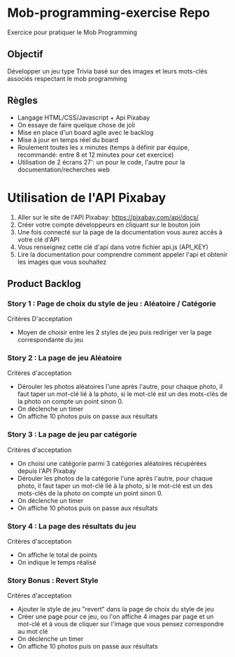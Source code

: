# Mob-programming-exercise Repo

Exercice pour pratiquer le Mob Programming

## Objectif

Développer un jeu type Trivia basé sur des images et leurs mots-clés associés respectant le mob programming

## Règles

- Langage HTML/CSS/Javascript + Api Pixabay
- On essaye de faire quelque chose de joli
- Mise en place d'un board agile avec le backlog
- Mise à jour en temps réel du board
- Roulement toutes les x minutes (temps à définir par équipe, recommandé: entre 8 et 12 minutes pour cet exercice)
- Utilisation de 2 écrans 27': un pour le code, l'autre pour la documentation/recherches web

# Utilisation de l'API Pixabay
1. Aller sur le site de l'API Pixabay: https://pixabay.com/api/docs/
2. Créer votre compte développeurs en cliquant sur le bouton join
3. Une fois connecté sur la page de la documentation vous aurez accès à votre clé d'API
4. Vous renseignez cette clé d'api dans votre fichier api.js (API_KEY)
5. Lire la documentation pour comprendre comment appeler l'api et obtenir les images que vous souhaitez

## Product Backlog

### Story 1 : Page de choix du style de jeu : Aléatoire / Catégorie

Critères D'acceptation

- Moyen de choisir entre les 2 styles de jeu puis rediriger ver la page correspondante du jeu

### Story 2 : La page de jeu Aléatoire

Critères d'acceptation

- Dérouler les photos aléatoires l'une après l'autre, pour chaque photo, il faut taper un mot-clé lié à la photo, si le mot-clé est un des mots-clés de la photo on compte un point sinon 0.
- On déclenche un timer	
- On affiche 10 photos puis on passe aux résultats

### Story 3 : La page de jeu par catégorie 

Critères d'acceptation

- On choisi une catégorie parmi 3 catégories aléatoires récupérées depuis l'API Pixabay	
- Dérouler les photos de la catégorie l'une après l'autre, pour chaque photo, il faut taper un mot-clé lié à la photo, si le mot-clé est un des mots-clés de la photo on compte un point sinon 0.
- On déclenche un timer
- On affiche 10 photos puis on passe aux résultats

### Story 4 : La page des résultats du jeu 

Critères d'acceptation

- On affiche le total de points	
- On indique le temps réalisé

### Story Bonus : Revert Style

Critères d'acceptation

- Ajouter le style de jeu "revert" dans la page de choix du style de jeu
- Créer une page pour ce jeu, ou l'on affiche 4 images par page et un mot-clé et à vous de cliquer sur l'image que vous pensez correspondre au mot clé	
- On déclenche un timer	
- On affiche 10 photos puis on passe aux résultats

